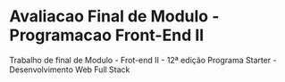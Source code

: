 # Avaliacao Final de Modulo - Programacao Front-End II
Trabalho de final de Modulo - Frot-end II - 12ª edição Programa Starter - Desenvolvimento Web Full Stack
